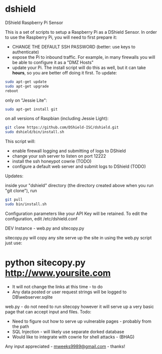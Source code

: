 # dshield

DShield Raspberry Pi Sensor

  This is a set of scripts to setup a Raspberry Pi as a DShield Sensor.
In order to use the Raspberry Pi, you will need to first prepare it:

- CHANGE THE DEFAULT SSH PASSWORD (better: use keys to authenticate)
- expose the Pi to inbound traffic. For example, in many firewalls
  you will be able to configure it as a "DMZ Hosts"
- update your Pi. The install script will do this as well, but it can take **hours**, so you are better off doing it first. To update:

```bash
sudo apt-get update
sudo apt-get upgrade
reboot
```

only on "Jessie Lite": 
```bash
sudo apt-get install git
```

on all versions of Raspbian (including Jessie Light):

```bash
git clone https://github.com/DShield-ISC/dshield.git
sudo dshield/bin/install.sh
```

  This script will:

- enable firewall logging and submitting of logs to DShield
- change your ssh server to listen on port 12222
- install the ssh honeypot cowrie (TODO)
- configure a default web server and submit logs to DShield (TODO)

Updates:

inside your "dshield" directory (the directory created above when you run "git clone"), run

```bash
git pull
sudo bin/install.sh
```

Configuration parameters like your API Key will be retained. To edit the configuration, edit /etc/dshield.conf




DEV Instance - web.py and sitecopy.py

sitecopy.py will copy any site serve up the site in using the web.py script just use:

# python sitecopy.py http://www.yoursite.com

- It will not change the links at this time - to do
- Any data posted or user request strings will be logged to DB\webserver.sqlite

web.py - do not need to run sitecopy however it will serve up a very basic page that can accept input and files. 
Todo:
- Need to figure out how to serve up vulnerable pages - probably from the path
- SQL Injection - will likely use separate dorked database
- Would like to integrate with cowrie for shell attacks - (BHAG)

Any input appreciated - mweeks9989@gmail.com - thanks!


